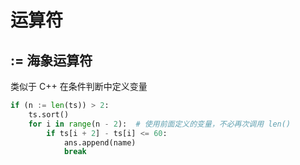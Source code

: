 # 运算符

## := 海象运算符

类似于 C++ 在条件判断中定义变量

```python
if (n := len(ts)) > 2:
    ts.sort()
    for i in range(n - 2):  # 使用前面定义的变量，不必再次调用 len()
        if ts[i + 2] - ts[i] <= 60:
            ans.append(name)
            break
```

